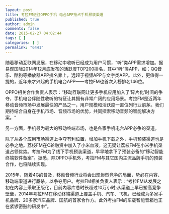 ```yaml
---
layout: post
title: 考拉FM进驻OPPO手机 电台APP抢占手机预装渠道
published: true
author: admin
comments: false
date: 2015-02-27 04:02:44
tags: [ ]
categories: [ ]
permalink: "6441"
---
```

随着移动互联网发展，在移动中收听已经成为用户习惯，“听”类APP需求增加。据易观国际2014年12月底发布的活跃度TOP200排名，其中“听”类APP，如：QQ音乐、酷狗等播放器APP排名靠上，远超于视频APP与文字类APP。此外，更值得一提的，近年来才兴起的手机电台APP——考拉FM也首次入榜排名146位。

OPPO相关合作负责人表示：“移动互联网让更多手机应用加入了‘碎片化’时间的争夺，手机电台伴随性收听的特征让其拥有非常广阔的应用场景。考拉FM是近两年移动音频市场中发展最快的产品之一，用户规模和活跃度一直位列行业前茅。我们期待结合自身在手机市场、音频市场的优势，共同探索移动音频的智能解决方案。“

另一方面，手机最为最大的移动终端市场，也是各家手机电台APP必争的渠道。

除了从各个应用市场渠道上争夺有利位置，增加手机下载之外，手机预装渠道也是必争之地。荔枝FM在C轮融资中加入了小米血液，这无疑让荔枝FM在小米手机渠道占领优势。考拉FM为了线下手机预装渠道，早早地拿下了预装必备的“移动智能终端软件备案”。据悉，除OPPO手机外，考拉FM与其它国内主流品牌手机的预装合作，也将陆续实现。

2015年，随着4G的普及，移动音频行业将会出现惨烈竞争的局面，势必在内容、移动端渠道进行厮杀，以争夺用户。考拉FM相关负责人表示：“考拉FM从发展之初在内容上采取正版化，目前内容库总时长超过10万小时;从渠道上早已塑高竞争壁垒，2014年考拉FM在移动终端渠道上覆盖手机、汽车、飞机，已经成为多家手机品牌、20多家汽车品牌、国航的首家合作方。此外考拉FM的车载智能音箱也正在紧锣密鼓的研发中”。